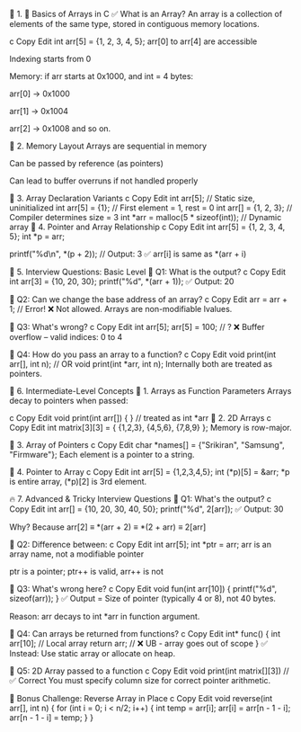 🔹 1. 📘 Basics of Arrays in C
✅ What is an Array?
An array is a collection of elements of the same type, stored in contiguous memory locations.

c
Copy
Edit
int arr[5] = {1, 2, 3, 4, 5};
arr[0] to arr[4] are accessible

Indexing starts from 0

Memory: if arr starts at 0x1000, and int = 4 bytes:

arr[0] → 0x1000

arr[1] → 0x1004

arr[2] → 0x1008 and so on.

🔹 2. Memory Layout
Arrays are sequential in memory

Can be passed by reference (as pointers)

Can lead to buffer overruns if not handled properly

🔹 3. Array Declaration Variants
c
Copy
Edit
int arr[5];                     // Static size, uninitialized
int arr[5] = {1};               // First element = 1, rest = 0
int arr[] = {1, 2, 3};          // Compiler determines size = 3
int *arr = malloc(5 * sizeof(int)); // Dynamic array
🔹 4. Pointer and Array Relationship
c
Copy
Edit
int arr[5] = {1, 2, 3, 4, 5};
int *p = arr;

printf("%d\n", *(p + 2));  // Output: 3
✅ arr[i] is same as *(arr + i)

🔹 5. Interview Questions: Basic Level
🔸 Q1: What is the output?
c
Copy
Edit
int arr[3] = {10, 20, 30};
printf("%d", *(arr + 1));
✅ Output: 20

🔸 Q2: Can we change the base address of an array?
c
Copy
Edit
arr = arr + 1; // Error!
❌ Not allowed. Arrays are non-modifiable lvalues.

🔸 Q3: What's wrong?
c
Copy
Edit
int arr[5];
arr[5] = 100;  // ?
❌ Buffer overflow – valid indices: 0 to 4

🔸 Q4: How do you pass an array to a function?
c
Copy
Edit
void print(int arr[], int n); // OR
void print(int *arr, int n);
Internally both are treated as pointers.

🔹 6. Intermediate-Level Concepts
🧠 1. Arrays as Function Parameters
Arrays decay to pointers when passed:

c
Copy
Edit
void print(int arr[]) { }  // treated as int *arr
🧠 2. 2D Arrays
c
Copy
Edit
int matrix[3][3] = {
  {1,2,3},
  {4,5,6},
  {7,8,9}
};
Memory is row-major.

🧠 3. Array of Pointers
c
Copy
Edit
char *names[] = {"Srikiran", "Samsung", "Firmware"};
Each element is a pointer to a string.

🧠 4. Pointer to Array
c
Copy
Edit
int arr[5] = {1,2,3,4,5};
int (*p)[5] = &arr;
*p is entire array, (*p)[2] is 3rd element.

🔥 7. Advanced & Tricky Interview Questions
🔸 Q1: What's the output?
c
Copy
Edit
int arr[] = {10, 20, 30, 40, 50};
printf("%d", 2[arr]);
✅ Output: 30

Why? Because arr[2] ≡ *(arr + 2) ≡ *(2 + arr) ≡ 2[arr]

🔸 Q2: Difference between:
c
Copy
Edit
int arr[5];
int *ptr = arr;
arr is an array name, not a modifiable pointer

ptr is a pointer; ptr++ is valid, arr++ is not

🔸 Q3: What's wrong here?
c
Copy
Edit
void fun(int arr[10]) {
    printf("%d", sizeof(arr));
}
✅ Output = Size of pointer (typically 4 or 8), not 40 bytes.

Reason: arr decays to int *arr in function argument.

🔸 Q4: Can arrays be returned from functions?
c
Copy
Edit
int* func() {
    int arr[10];  // Local array
    return arr;   // ❌ UB - array goes out of scope
}
✅ Instead: Use static array or allocate on heap.

🔸 Q5: 2D Array passed to a function
c
Copy
Edit
void print(int matrix[][3]) // ✅ Correct
You must specify column size for correct pointer arithmetic.

🧪 Bonus Challenge: Reverse Array in Place
c
Copy
Edit
void reverse(int arr[], int n) {
    for (int i = 0; i < n/2; i++) {
        int temp = arr[i];
        arr[i] = arr[n - 1 - i];
        arr[n - 1 - i] = temp;
    }
}
